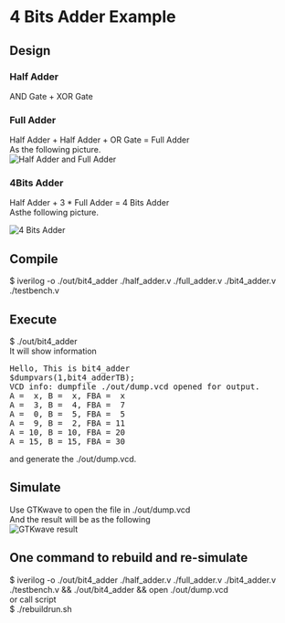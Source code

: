 # 4 Bits Adder Example 
## Design
### Half Adder 
AND Gate + XOR Gate   

### Full Adder 
Half Adder + Half Adder + OR Gate = Full Adder   
As the following picture.  
![Half Adder and Full Adder](https://github.com/milochen0418/hello-verilog/raw/master/examples/4bits_adder/blueprint_full_adder.png)

### 4Bits Adder 
Half Adder +  3 * Full Adder  = 4 Bits Adder   
Asthe following picture.  

![4 Bits Adder](https://github.com/milochen0418/hello-verilog/raw/master/examples/4bits_adder/blueprint_4bits_adder.png)  

## Compile
$ iverilog -o ./out/bit4_adder ./half_adder.v ./full_adder.v ./bit4_adder.v ./testbench.v  


## Execute 
$ ./out/bit4_adder  
It will show information    
<pre>
Hello, This is bit4_adder
$dumpvars(1,bit4_adderTB);
VCD info: dumpfile ./out/dump.vcd opened for output.
A =  x, B =  x, FBA =  x
A =  3, B =  4, FBA =  7
A =  0, B =  5, FBA =  5
A =  9, B =  2, FBA = 11
A = 10, B = 10, FBA = 20
A = 15, B = 15, FBA = 30
</pre>
and generate the ./out/dump.vcd.   

## Simulate  
Use GTKwave to open the file in ./out/dump.vcd   
And the result will be as the following   
![GTKwave result](https://github.com/milochen0418/hello-verilog/raw/master/examples/4bits_adder/result.png)  

## One command to rebuild and re-simulate 
$ iverilog -o ./out/bit4_adder ./half_adder.v ./full_adder.v ./bit4_adder.v ./testbench.v && ./out/bit4_adder && open ./out/dump.vcd  
or call script  
$ ./rebuildrun.sh  
